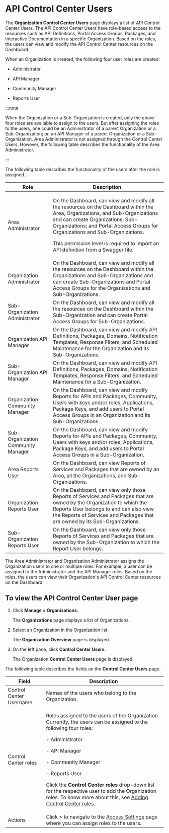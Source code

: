 ﻿---
sidebar_position: 1
---

# API Control Center Users

<head>
  <meta name="guidename" content="API Management"/>
  <meta name="context" content="GUID-2c3a8fe7-9cc1-47d2-b375-237308fabe6b"/>
</head>

The **Organization Control Center Users** page displays a list of API Control Center Users. The API Control Center Users have role-based access to the resources such as API Definitions, Portal Access Groups, Packages, and Interactive Documentation in a specific Organization. Based on the roles, the users can view and modify the API Control Center resources on the Dashboard. 

When an Organization is created, the following four user roles are created: 

- Administrator 

- API Manager 

- Community Manager 

- Reports User 

:::note

When the Organization or a Sub-Organization is created, only the above four roles are available to assign to the users. But after assigning the roles to the users, one could be an Administrator of a parent Organization or a Sub-Organization; or, an API Manager of a parent Organization or a Sub-Organization. Area Administrator is not assigned through the Control Center Users. However, the following table describes the functionality of the Area Administrator. 

:::

The following table describes the functionality of the users after the role is assigned. 

|**Role** |**Description** |
| ------- | ------------- |
|Area Administrator|<p>On the Dashboard, can view and modify all the resources on the Dashboard within the Area, Organizations, and Sub-Organizations and can create Organizations; Sub-Organizations; and Portal Access Groups for Organizations and Sub-Organizations. </p><p>This permission level is required to import an API definition from a Swagger file. </p>|
|Organization Administrator|On the Dashboard, can view and modify all the resources on the Dashboard within the Organizations and Sub-Organizations and can create Sub-Organizations and Portal Access Groups for the Organizations and Sub-Organizations. |
|Sub-Organization Administrator|On the Dashboard, can view and modify all the resources on the Dashboard within the Sub-Organization and can create Portal Access Groups for Sub-Organizations. |
|Organization API Manager|On the Dashboard, can view and modify API Definitions, Packages, Domains, Notification Templates, Response Filters, and Scheduled Maintenance for the Organization and its Sub-Organizations. |
|Sub-Organization API Manager|On the Dashboard, can view and modify API Definitions, Packages, Domains, Notification Templates, Response Filters, and Scheduled Maintenance for a Sub-Organization. |
|Organization Community Manager|On the Dashboard, can view and modify Reports for APIs and Packages, Community, Users with keys and/or roles, Applications, Package Keys, and add users to Portal Access Groups in an Organization and its Sub-Organizations. |
|Sub-Organization Community Manager|On the Dashboard, can view and modify Reports for APIs and Packages, Community, Users with keys and/or roles, Applications, Package Keys, and add users to Portal Access Groups in a Sub-Organization. |
|Area Reports User|On the Dashboard, can view Reports of Services and Packages that are owned by an Area, all the Organizations, and Sub-Organizations. |
|Organization Reports User|On the Dashboard, can view only those Reports of Services and Packages that are owned by the Organization to which the Reports User belongs to and can also view the Reports of Services and Packages that are owned by its Sub-Organizations. |
|Sub- Organization Reports User|On the Dashboard, can view only those Reports of Services and Packages that are owned by the Sub-Organization to which the Report User belongs. |

The Area Administrator and Organization Administrator assigns the Organization users to one or multiple roles. For example, a user can be assigned to the Administrator and the API Manager roles. Based on the roles, the users can view their Organization's API Control Center resources on the Dashboard. 

## To view the API Control Center User page

1. Click **Manage > Organizations**. 

   The **Organizations** page displays a list of Organizations. 

2. Select an Organization in the Organization list. 

   The **Organization Overview** page is displayed. 

3. On the left pane, click **Control Center Users**. 

   The Organization **Control Center Users** page is displayed.

The following table describes the fields on the **Control Center Users** page. 

|**Field** |**Description** |
| -------- | --------- |
|Control Center Username|Names of the users who belong to the Organization. |
|Control Center roles|<p>Roles assigned to the users of the Organization. Currently, the users can be assigned to the following four roles: </p><p>- Administrator </p><p>- API Manager </p><p>- Community Manager </p><p>- Reports User </p><p>Click the **Control Center roles** drop-down list for the respective user to add the Organization roles. To know more about this, see [Adding Control Center roles](Adding_api_control_center_roles.md). </p>|
|Actions|Click > to navigate to the [Access Settings](../../../Users/AddingandRemovingRolesviaAccessSettings/Adding_and_removing_roles_via_access_settings.md) page where you can assign roles to the users. |


